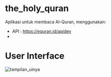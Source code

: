 # the_holy_quran
Aplikasi untuk membaca Al-Quran, menggunakan:
- API : https://equran.id/apidev
- 
# User Interface
![tampilan_uinya](https://github.com/MuhammadFerrySofianshah/aplikasi_alquran_mobile/assets/113429157/d9836108-46ce-401f-baee-378f696b9747)


